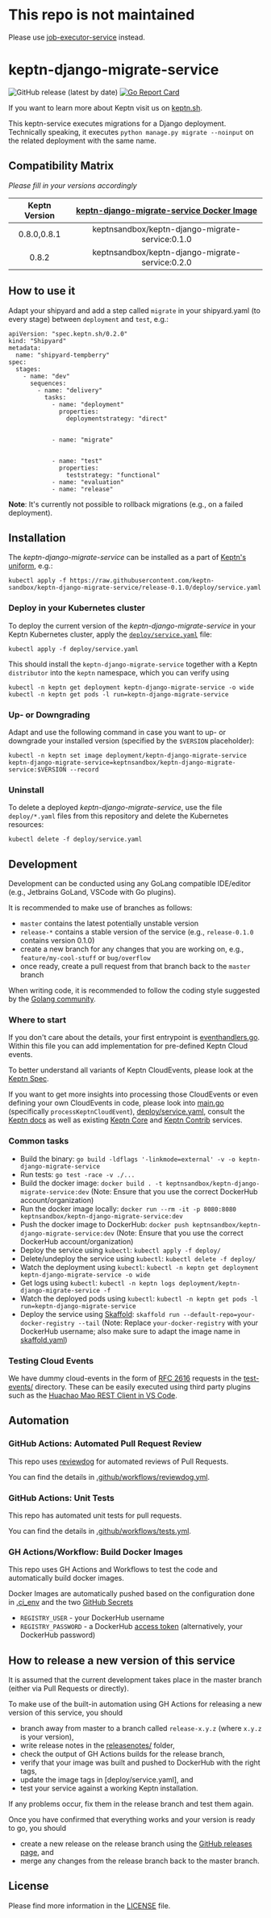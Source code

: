 # This repo is not maintained

Please use [job-executor-service](https://github.com/keptn-contrib/job-executor-service) instead.

# keptn-django-migrate-service
![GitHub release (latest by date)](https://img.shields.io/github/v/release/keptn-sandbox/keptn-django-migrate-service)
[![Go Report Card](https://goreportcard.com/badge/github.com/keptn-sandbox/keptn-django-migrate-service)](https://goreportcard.com/report/github.com/keptn-sandbox/keptn-django-migrate-service)

If you want to learn more about Keptn visit us on [keptn.sh](https://keptn.sh).

This keptn-service executes migrations for a Django deployment. Technically speaking, it executes `python manage.py migrate --noinput` on the related deployment with the same name.


## Compatibility Matrix

*Please fill in your versions accordingly*

| Keptn Version    | [keptn-django-migrate-service Docker Image](https://hub.docker.com/r/keptnsandbox/keptn-django-migrate-service/tags) |
|:----------------:|:----------------------------------------:|
|     0.8.0,0.8.1  | keptnsandbox/keptn-django-migrate-service:0.1.0 |
|       0.8.2      | keptnsandbox/keptn-django-migrate-service:0.2.0 |


## How to use it

Adapt your shipyard and add a step called `migrate` in your shipyard.yaml (to every stage) between `deployment` and `test`, e.g.:
```
apiVersion: "spec.keptn.sh/0.2.0"
kind: "Shipyard"
metadata:
  name: "shipyard-tempberry"
spec:
  stages:
    - name: "dev"
      sequences:
        - name: "delivery"
          tasks:
            - name: "deployment"
              properties:
                deploymentstrategy: "direct"


            - name: "migrate"


            - name: "test"
              properties:
                teststrategy: "functional"
            - name: "evaluation"
            - name: "release"
```

**Note**: It's currently not possible to rollback migrations (e.g., on a failed deployment).

## Installation

The *keptn-django-migrate-service* can be installed as a part of [Keptn's uniform](https://keptn.sh), e.g.:

```console
kubectl apply -f https://raw.githubusercontent.com/keptn-sandbox/keptn-django-migrate-service/release-0.1.0/deploy/service.yaml
```

### Deploy in your Kubernetes cluster

To deploy the current version of the *keptn-django-migrate-service* in your Keptn Kubernetes cluster, apply the [`deploy/service.yaml`](deploy/service.yaml) file:


```console
kubectl apply -f deploy/service.yaml
```

This should install the `keptn-django-migrate-service` together with a Keptn `distributor` into the `keptn` namespace, which you can verify using

```console
kubectl -n keptn get deployment keptn-django-migrate-service -o wide
kubectl -n keptn get pods -l run=keptn-django-migrate-service
```

### Up- or Downgrading

Adapt and use the following command in case you want to up- or downgrade your installed version (specified by the `$VERSION` placeholder):

```console
kubectl -n keptn set image deployment/keptn-django-migrate-service keptn-django-migrate-service=keptnsandbox/keptn-django-migrate-service:$VERSION --record
```

### Uninstall

To delete a deployed *keptn-django-migrate-service*, use the file `deploy/*.yaml` files from this repository and delete the Kubernetes resources:

```console
kubectl delete -f deploy/service.yaml
```

## Development

Development can be conducted using any GoLang compatible IDE/editor (e.g., Jetbrains GoLand, VSCode with Go plugins).

It is recommended to make use of branches as follows:

* `master` contains the latest potentially unstable version
* `release-*` contains a stable version of the service (e.g., `release-0.1.0` contains version 0.1.0)
* create a new branch for any changes that you are working on, e.g., `feature/my-cool-stuff` or `bug/overflow`
* once ready, create a pull request from that branch back to the `master` branch

When writing code, it is recommended to follow the coding style suggested by the [Golang community](https://github.com/golang/go/wiki/CodeReviewComments).

### Where to start

If you don't care about the details, your first entrypoint is [eventhandlers.go](eventhandlers.go). Within this file 
 you can add implementation for pre-defined Keptn Cloud events.
 
To better understand all variants of Keptn CloudEvents, please look at the [Keptn Spec](https://github.com/keptn/spec).
 
If you want to get more insights into processing those CloudEvents or even defining your own CloudEvents in code, please 
 look into [main.go](main.go) (specifically `processKeptnCloudEvent`), [deploy/service.yaml](deploy/service.yaml),
 consult the [Keptn docs](https://keptn.sh/docs/) as well as existing [Keptn Core](https://github.com/keptn/keptn) and
 [Keptn Contrib](https://github.com/keptn-contrib/) services.

### Common tasks

* Build the binary: `go build -ldflags '-linkmode=external' -v -o keptn-django-migrate-service`
* Run tests: `go test -race -v ./...`
* Build the docker image: `docker build . -t keptnsandbox/keptn-django-migrate-service:dev` (Note: Ensure that you use the correct DockerHub account/organization)
* Run the docker image locally: `docker run --rm -it -p 8080:8080 keptnsandbox/keptn-django-migrate-service:dev`
* Push the docker image to DockerHub: `docker push keptnsandbox/keptn-django-migrate-service:dev` (Note: Ensure that you use the correct DockerHub account/organization)
* Deploy the service using `kubectl`: `kubectl apply -f deploy/`
* Delete/undeploy the service using `kubectl`: `kubectl delete -f deploy/`
* Watch the deployment using `kubectl`: `kubectl -n keptn get deployment keptn-django-migrate-service -o wide`
* Get logs using `kubectl`: `kubectl -n keptn logs deployment/keptn-django-migrate-service -f`
* Watch the deployed pods using `kubectl`: `kubectl -n keptn get pods -l run=keptn-django-migrate-service`
* Deploy the service using [Skaffold](https://skaffold.dev/): `skaffold run --default-repo=your-docker-registry --tail` (Note: Replace `your-docker-registry` with your DockerHub username; also make sure to adapt the image name in [skaffold.yaml](skaffold.yaml))


### Testing Cloud Events

We have dummy cloud-events in the form of [RFC 2616](https://ietf.org/rfc/rfc2616.txt) requests in the [test-events/](test-events/) directory. These can be easily executed using third party plugins such as the [Huachao Mao REST Client in VS Code](https://marketplace.visualstudio.com/items?itemName=humao.rest-client).

## Automation

### GitHub Actions: Automated Pull Request Review

This repo uses [reviewdog](https://github.com/reviewdog/reviewdog) for automated reviews of Pull Requests. 

You can find the details in [.github/workflows/reviewdog.yml](.github/workflows/reviewdog.yml).

### GitHub Actions: Unit Tests

This repo has automated unit tests for pull requests. 

You can find the details in [.github/workflows/tests.yml](.github/workflows/tests.yml).

### GH Actions/Workflow: Build Docker Images

This repo uses GH Actions and Workflows to test the code and automatically build docker images.

Docker Images are automatically pushed based on the configuration done in [.ci_env](.ci_env) and the two [GitHub Secrets](https://github.com/keptn-sandbox/keptn-django-migrate-service/settings/secrets/actions)
* `REGISTRY_USER` - your DockerHub username
* `REGISTRY_PASSWORD` - a DockerHub [access token](https://hub.docker.com/settings/security) (alternatively, your DockerHub password)

## How to release a new version of this service

It is assumed that the current development takes place in the master branch (either via Pull Requests or directly).

To make use of the built-in automation using GH Actions for releasing a new version of this service, you should

* branch away from master to a branch called `release-x.y.z` (where `x.y.z` is your version),
* write release notes in the [releasenotes/](releasenotes/) folder,
* check the output of GH Actions builds for the release branch, 
* verify that your image was built and pushed to DockerHub with the right tags,
* update the image tags in [deploy/service.yaml], and
* test your service against a working Keptn installation.

If any problems occur, fix them in the release branch and test them again.

Once you have confirmed that everything works and your version is ready to go, you should

* create a new release on the release branch using the [GitHub releases page](https://github.com/keptn-sandbox/keptn-django-migrate-service/releases), and
* merge any changes from the release branch back to the master branch.

## License

Please find more information in the [LICENSE](LICENSE) file.
